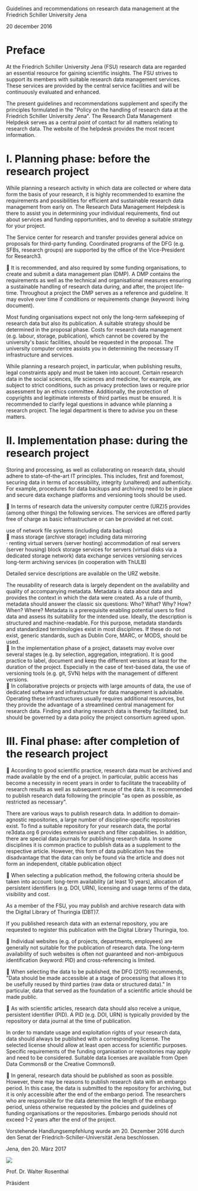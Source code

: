 Guidelines and recommendations on research data management at the Friedrich Schiller University Jena  

20 december 2016  

# Preface  

At the Friedrich Schiller University Jena (FSU) research data are regarded an essential resource for gaining scientific insights. The FSU strives to support its members with suitable research data management services. These services are provided by the central service facilities and will be continuously evaluated and enhanced.  

The present guidelines and recommendations supplement and specify the principles formulated in the "Policy on the handling of research data at the Friedrich Schiller University Jena". The Research Data Management Helpdesk serves as a central point of contact for all matters relating to research data. The website of the helpdesk provides the most recent information.  

# I. Planning phase: before the research project  

While planning a research activity in which data are collected or where data form the basis of your research, it is highly recommended to examine the requirements and possibilities for efficient and sustainable research data management from early on. The Research Data Management Helpdesk is there to assist you in determining your individual requirements, find out about services and funding opportunities, and to develop a suitable strategy for your project.  

The Service center for research and transfer provides general advice on proposals for third-party funding. Coordinated programs of the DFG (e.g. SFBs, research groups) are supported by the office of the Vice-President for Research3.  

 It is recommended, and also required by some funding organisations, to create and submit a data management plan (DMP). A DMP contains the requirements as well as the technical and organisational measures ensuring a sustainable handling of research data during, and after, the project life-time. Throughout a project the DMP serves as a reference and guideline. It may evolve over time if conditions or requirements change (keyword: living document).  

Most funding organisations expect not only the long-term safekeeping of research data but also its publication. A suitable strategy should be determined in the proposal phase. Costs for research data management (e.g. labour, storage, publication), which cannot be covered by the university's basic facilities, should be requested in the proposal. The university computer centre assists you in determining the necessary IT infrastructure and services.  

While planning a research project, in particular, when publishing results, legal constraints apply and must be taken into account. Certain research data in the social sciences, life sciences and medicine, for example, are subject to strict conditions, such as privacy protection laws or require prior assessment by an ethics committee. Additionally, the protection of copyrights and legitimate interests of third parties must be ensured. It is recommended to clarify legal questions in advance while planning a research project. The legal department is there to advise you on these matters.  

# II. Implementation phase: during the research project  

Storing and processing, as well as collaborating on research data, should adhere to state-of-the-art IT principles. This includes, first and foremost, securing data in terms of accessibility, integrity (unaltered) and authenticity. For example, procedures for data backups and archiving need to be in place and secure data exchange platforms and versioning tools should be used.  

 In terms of research data the university computer centre (URZ)5 provides (among other things) the following services. The services are offered partly free of charge as basic infrastructure or can be provided at net cost.  

use of network file systems (including data backup)   
 mass storage (archive storage) including data mirroring   
· renting virtual servers (server hosting) accommodation of real servers (server housing) block storage services for servers (virtual disks via a dedicated storage network) data exchange services versioning services long-term archiving services (in cooperation with ThULB)  

Detailed service descriptions are available on the URZ website.  

The reusability of research data is largely dependent on the availability and quality of accompanying metadata. Metadata is data about data and provides the context in which the data were created. As a rule of thumb, metadata should answer the classic six questions: Who? What? Why? How? When? Where? Metadata is a prerequisite enabling potential users to find data and assess its suitability for the intended use. Ideally, the description is structured and machine-readable. For this purpose, metadata standards and standardized terminologies exist in most disciplines. If these do not exist, generic standards, such as Dublin Core, MARC, or MODS, should be used.   
 In the implementation phase of a project, datasets may evolve over several stages (e.g. by selection, aggregation, integration). It is good practice to label, document and keep the different versions at least for the duration of the project. Especially in the case of text-based data, the use of versioning tools (e.g. git, SVN) helps with the management of different versions.   
 In collaborative projects or projects with large amounts of data, the use of dedicated software and infrastructure for data management is advisable. Operating these infrastructures usually requires additional resources, but they provide the advantage of a streamlined central management for research data. Finding and sharing research data is thereby facilitated, but should be governed by a data policy the project consortium agreed upon.  

# III. Final phase: after completion of the research project  

 According to good scientific practice, research data must be archived and made available by the end of a project. In particular, public access has become a necessity in recent years in order to facilitate the traceability of research results as well as subsequent reuse of the data. It is recommended to publish research data following the principle "as open as possible, as restricted as necessary".  

There are various ways to publish research data. In addition to domain-agnostic repositories, a large number of discipline-specific repositories exist. To find a suitable repository for your research data, the portal re3data.org 6  provides extensive search and filter capabilities. In addition, there are special data journals for publishing research data. In some disciplines it is common practice to publish data as a supplement to the respective article. However, this form of data publication has the disadvantage that the data can only be found via the article and does not form an independent, citable publication object  

 When selecting a publication method, the following criteria should be taken into account: long-term availability (at least 10 years), allocation of persistent identifiers (e.g. DOI, URN), licensing and usage terms of the data, visibility and cost.  

As a member of the FSU, you may publish and archive research data with the Digital Library of Thuringia (DBT)7.  

If you published research data with an external repository, you are requested to register this publication with the Digital Library Thuringia, too.  

 Individual websites (e.g. of projects, departments, employees) are generally not suitable for the publication of research data. The long-term availability of such websites is often not guaranteed and non-ambiguous identification (keyword: PID) and cross-referencing is limited.  

 When selecting the data to be published, the DFG (2015) recommends, "Data should be made accessible at a stage of processing that allows it to be usefully reused by third parties (raw data or structured data)." In particular, data that served as the foundation of a scientific article should be made public.  

 As with scientific articles, research data should also receive a unique, persistent identifier (PID). A PID (e.g. DOI, URN) is typically provided by the repository or data journal at the time of publication.  

In order to mandate usage and exploitation rights of your research data, data should always be published with a corresponding license. The selected license should allow at least open access for scientific purposes. Specific requirements of the funding organisation or repositories may apply and need to be considered. Suitable data licenses are available from Open Data Commons8 or the Creative Commons9.  

 In general, research data should be published as soon as possible. However, there may be reasons to publish research data with an embargo period. In this case, the data is submitted to the repository for archiving, but it is only accessible after the end of the embargo period. The researchers who are responsible for the data determine the length of the embargo period, unless otherwise requested by the policies and guidelines of funding organisations or the repositories. Embargo periods should not exceed 1-2 years after the end of the project.  

Vorstehende Handlungsempfehlung wurde am 20. Dezember 2016 durch den Senat der Friedrich-Schiller-Universität Jena beschlossen.  

Jena, den 20. März 2017  

![](images/eb1b8320f4e9c98d318250d6b3ff31071fe2d8486423695c1559cbe7fcdc5961.jpg)  

Prof. Dr. Walter Rosenthal  

Präsident  